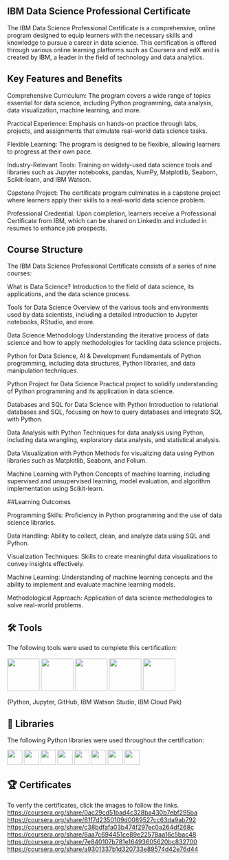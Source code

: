 ## IBM Data Science Professional Certificate
The IBM Data Science Professional Certificate is a comprehensive, online program designed to equip learners with the necessary skills and knowledge to pursue a career in data science. This certification is offered through various online learning platforms such as Coursera and edX and is created by IBM, a leader in the field of technology and data analytics.

## Key Features and Benefits

Comprehensive Curriculum: The program covers a wide range of topics essential for data science, including Python programming, data analysis, data visualization, machine learning, and more.

Practical Experience: Emphasis on hands-on practice through labs, projects, and assignments that simulate real-world data science tasks.

Flexible Learning: The program is designed to be flexible, allowing learners to progress at their own pace.

Industry-Relevant Tools: Training on widely-used data science tools and libraries such as Jupyter notebooks, pandas, NumPy, Matplotlib, Seaborn, Scikit-learn, and IBM Watson.

Capstone Project: The certificate program culminates in a capstone project where learners apply their skills to a real-world data science problem.

Professional Credential: Upon completion, learners receive a Professional Certificate from IBM, which can be shared on LinkedIn and included in resumes to enhance job prospects.
## Course Structure
The IBM Data Science Professional Certificate consists of a series of nine courses:

What is Data Science?
Introduction to the field of data science, its applications, and the data science process.

Tools for Data Science
Overview of the various tools and environments used by data scientists, including a detailed introduction to Jupyter notebooks, RStudio, and more.

Data Science Methodology
Understanding the iterative process of data science and how to apply methodologies for tackling data science projects.

Python for Data Science, AI & Development
Fundamentals of Python programming, including data structures, Python libraries, and data manipulation techniques.

Python Project for Data Science
Practical project to solidify understanding of Python programming and its application in data science.

Databases and SQL for Data Science with Python
Introduction to relational databases and SQL, focusing on how to query databases and integrate SQL with Python.

Data Analysis with Python
Techniques for data analysis using Python, including data wrangling, exploratory data analysis, and statistical analysis.

Data Visualization with Python
Methods for visualizing data using Python libraries such as Matplotlib, Seaborn, and Folium.

Machine Learning with Python
Concepts of machine learning, including supervised and unsupervised learning, model evaluation, and algorithm implementation using Scikit-learn.

##Learning Outcomes

Programming Skills: Proficiency in Python programming and the use of data science libraries.

Data Handling: Ability to collect, clean, and analyze data using SQL and Python.

Visualization Techniques: Skills to create meaningful data visualizations to convey insights effectively.

Machine Learning: Understanding of machine learning concepts and the ability to implement and evaluate machine learning models.

Methodological Approach: Application of data science methodologies to solve real-world problems.

## 🛠️ Tools
The following tools were used to complete this certification: <br> <br>
  <img src="https://user-images.githubusercontent.com/84391594/152705364-f16bb223-41aa-4510-8113-51171dfe9953.png" height="75">
  <img src="https://user-images.githubusercontent.com/84391594/152705271-083f8784-b3c9-4065-9733-ea3fa8ad5a7a.png" height="75">
  <img src="https://user-images.githubusercontent.com/84391594/152705273-adffe1bf-b509-44d0-b3ac-671cce5071df.svg" height="75">
  <img src="https://user-images.githubusercontent.com/84391594/152705324-68f777a0-3875-4b65-ae96-646643284541.png" height="75">
  <img src="https://user-images.githubusercontent.com/84391594/152705298-bb170d32-3dd0-4ad4-8221-8b7b029116b4.png" height="75">
</p>
(Python, Jupyter, GitHub, IBM Watson Studio, IBM Cloud Pak)

## 📖 Libraries
The following Python libraries were used throughout the certification: <br> 
<p align="left">
  <img  src="https://user-images.githubusercontent.com/84391594/152706127-ce41990f-2588-472a-b5df-6b403a5947e6.png" height="35">
  <img  src="https://user-images.githubusercontent.com/84391594/152706130-5577011e-ecb3-47aa-af73-f6bd1bda05bc.png" height="35">
  <img  src="https://user-images.githubusercontent.com/84391594/152706132-5939da7e-7d1e-43b8-9c46-2d3fe5198dda.png" height="35">
  <img  src="https://user-images.githubusercontent.com/84391594/152706135-85cdd35e-922a-414a-a198-c670fbf8fb25.svg" height="35">
  <img  src="https://user-images.githubusercontent.com/84391594/152706148-36f27f03-1967-45d1-82d8-f6c149c6f21c.svg" height="35">
  <img  src="https://user-images.githubusercontent.com/84391594/152706211-7966848a-a2e1-4c4a-bc08-594a4ca6ff07.png" height="35">
  <img  src="https://user-images.githubusercontent.com/84391594/152706214-d018bc5e-1477-4de2-94d7-5c0886e0477d.png" height="35">
  <img  src="https://user-images.githubusercontent.com/84391594/152706217-c0cfd9d8-22ad-4c3b-9ac7-70a6cf2799f7.png" height="35"> <br>
</p>


## 🏆 Certificates 
To verify the certificates, click the images to follow the links.
https://coursera.org/share/0ac29cd51bad4c328ba430b7ebf295ba
https://coursera.org/share/81f7d2350109d0089527cc63da9ab792
https://coursera.org/share/c38bdfafa03b474f297ec0a264df268c
https://coursera.org/share/6aa7c694451ce89e22578aa16c5bac48
https://coursera.org/share/7e840107b781e16493605620bc832700
https://coursera.org/share/a9301337b1d320733e89574d42e76d44
